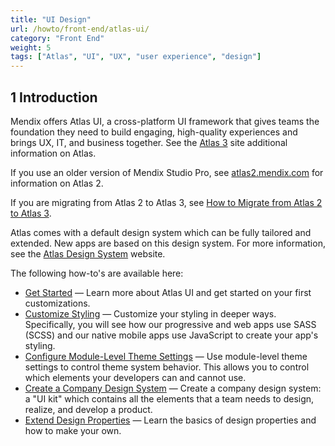 ```yaml
---
title: "UI Design"
url: /howto/front-end/atlas-ui/
category: "Front End"
weight: 5
tags: ["Atlas", "UI", "UX", "user experience", "design"]
---
```


## 1 Introduction

Mendix offers Atlas UI, a cross-platform UI framework that gives teams the foundation they need to build engaging, high-quality experiences and brings UX, IT, and business together. See the [Atlas 3](https://atlas.mendix.com) site additional information on Atlas.

If you use an older version of Mendix Studio Pro, see [atlas2.mendix.com](https://atlas2.mendix.com/) for information on Atlas 2.

If you are migrating from Atlas 2 to Atlas 3, see [How to Migrate from Atlas 2 to Atlas 3](/refguide/moving-from-atlas-2-to-3/).

Atlas comes with a default design system which can be fully tailored and extended. New apps are based on this design system. For more information, see the [Atlas Design System](https://atlasdesignsystem.mendixcloud.com/) website.

The following how-to's are available here:

* [Get Started](/howto/front-end/get-started/) — Learn more about Atlas UI and get started on your first customizations.
* [Customize Styling](/howto/front-end/customize-styling-new/) — Customize your styling in deeper ways. Specifically, you will see how our progressive and web apps use SASS (SCSS) and our  native mobile apps use JavaScript to create your app's styling.
* [Configure Module-Level Theme Settings](/howto/front-end/module-level-theme-settings/) — Use module-level theme settings to control theme system behavior. This allows you to control which elements your developers can and cannot use.
* [Create a Company Design System](/howto/front-end/create-a-company-design-system/) — Create a company design system: a "UI kit" which  contains all the elements that a team needs to design, realize, and develop a product.
* [Extend Design Properties](/howto/front-end/extend-design-properties/) — Learn the basics of design properties and how to make your own.

